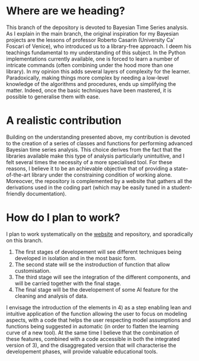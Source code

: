 # Where are we heading? 

This branch of the depository is devoted to Bayesian Time Series analysis. As I explain in the main branch, the original inspiration for my Bayesian projects are the lessons of professor Roberto Casarin (University Ca' Foscari of Venice), who introduced us to a library-free approach.
I deem his teachings fundamental to my understanding of this subject. 
In the  Python implementations currently available, one is forced to learn a number of intricate commands (often combining under the hood more than one library). In my opinion this 
adds several layers of complexity for the learner.
Paradoxically, making things more complex by needing a low-level knowledge of the algorithms and procedures, ends up simplifying the matter. Indeed, once the basic techniques have been mastered, it is possible to
generalise them with ease.

# A realistic contribution 

Building on the understanding presented above, my contribution is devoted to the creation of a series of classes and functions for performing advanced Bayesian time series analysis. 
This choice derives from the fact that the libraries available make
this type of analysis particularly unintuitive, and I felt several times the necessity of a more specialised tool. 
For these reasons, I believe it to be an achievable objective that of providing a state-of-the-art library under the constraining condition of working alone. 
Moreocver, the repository is complemented by a website that gathers all the derivations
used in the coding part (which may be easily tuned in a student-friendly documentation).

# How do I plan to work? 

I plan to work systematically on the [website](https://gabriele-donato.github.io/gabrieledonato/) and repository, and sporadically on this branch. 

1) The first stages of developement will see different techniques being developed in isolation and in the most basic form.
2) The second state will se the instroduction of function that allow customisation.
3) The third stage will see the integration of the different components, and will be carried together with the final stage.
4) The final stage will be the developement of some AI feature for the cleaning and analysis of data.

I envisage the introduction of the elements in 4) as a step enabling lean and intuitive application of the function allowing the user to focus on modeling aspects, with a code that helps the user respecting model assumptions and functions being suggested in automatic (in order to flatten the learning curve of a new tool).
At the same time I believe that the combination of these features, combined with a code accessible in both the integrated version of 3), and the disaggregated version that will characterise the developement phases, will provide valuable educational tools.
